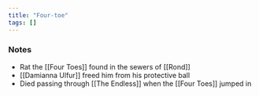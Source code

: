 ```yaml
---
title: "Four-toe"
tags: []
---
```


### Notes

- Rat the [[Four Toes]] found in the sewers of [[Rond]]
- [[Damianna Ulfur]] freed him from his protective ball
- Died passing through [[The Endless]] when the [[Four Toes]] jumped in
